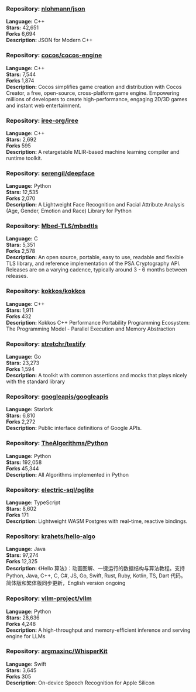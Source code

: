 ### **Repository:** [nlohmann/json](https://github.com/nlohmann/json)  

**Language:** C++  
**Stars:** 42,651  
**Forks** 6,694  
**Description:** JSON for Modern C++  

### **Repository:** [cocos/cocos-engine](https://github.com/cocos/cocos-engine)  

**Language:** C++  
**Stars:** 7,544  
**Forks** 1,874  
**Description:** Cocos simplifies game creation and distribution with Cocos Creator, a free, open-source, cross-platform game engine. Empowering millions of developers to create high-performance, engaging 2D/3D games and instant web entertainment.  

### **Repository:** [iree-org/iree](https://github.com/iree-org/iree)  

**Language:** C++  
**Stars:** 2,692  
**Forks** 595  
**Description:** A retargetable MLIR-based machine learning compiler and runtime toolkit.  

### **Repository:** [serengil/deepface](https://github.com/serengil/deepface)  

**Language:** Python  
**Stars:** 12,535  
**Forks** 2,070  
**Description:** A Lightweight Face Recognition and Facial Attribute Analysis (Age, Gender, Emotion and Race) Library for Python  

### **Repository:** [Mbed-TLS/mbedtls](https://github.com/Mbed-TLS/mbedtls)  

**Language:** C  
**Stars:** 5,351  
**Forks** 2,578  
**Description:** An open source, portable, easy to use, readable and flexible TLS library, and reference implementation of the PSA Cryptography API. Releases are on a varying cadence, typically around 3 - 6 months between releases.  

### **Repository:** [kokkos/kokkos](https://github.com/kokkos/kokkos)  

**Language:** C++  
**Stars:** 1,911  
**Forks** 432  
**Description:** Kokkos C++ Performance Portability Programming Ecosystem: The Programming Model - Parallel Execution and Memory Abstraction  

### **Repository:** [stretchr/testify](https://github.com/stretchr/testify)  

**Language:** Go  
**Stars:** 23,273  
**Forks** 1,594  
**Description:** A toolkit with common assertions and mocks that plays nicely with the standard library  

### **Repository:** [googleapis/googleapis](https://github.com/googleapis/googleapis)  

**Language:** Starlark  
**Stars:** 6,810  
**Forks** 2,272  
**Description:** Public interface definitions of Google APIs.  

### **Repository:** [TheAlgorithms/Python](https://github.com/TheAlgorithms/Python)  

**Language:** Python  
**Stars:** 192,058  
**Forks** 45,344  
**Description:** All Algorithms implemented in Python  

### **Repository:** [electric-sql/pglite](https://github.com/electric-sql/pglite)  

**Language:** TypeScript  
**Stars:** 8,602  
**Forks** 171  
**Description:** Lightweight WASM Postgres with real-time, reactive bindings.  

### **Repository:** [krahets/hello-algo](https://github.com/krahets/hello-algo)  

**Language:** Java  
**Stars:** 97,274  
**Forks** 12,325  
**Description:** 《Hello 算法》：动画图解、一键运行的数据结构与算法教程。支持 Python, Java, C++, C, C#, JS, Go, Swift, Rust, Ruby, Kotlin, TS, Dart 代码。简体版和繁体版同步更新，English version ongoing  

### **Repository:** [vllm-project/vllm](https://github.com/vllm-project/vllm)  

**Language:** Python  
**Stars:** 28,636  
**Forks** 4,248  
**Description:** A high-throughput and memory-efficient inference and serving engine for LLMs  

### **Repository:** [argmaxinc/WhisperKit](https://github.com/argmaxinc/WhisperKit)  

**Language:** Swift  
**Stars:** 3,645  
**Forks** 305  
**Description:** On-device Speech Recognition for Apple Silicon  

